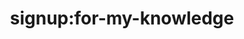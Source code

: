 ---
title: 'signup:for-my-knowledge'
pt: >-
    signup:for-my-knowledge
en: >-
    signup:for-my-knowledge
---
